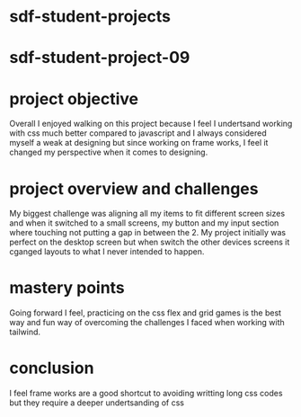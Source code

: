 # sdf-student-projects
# sdf-student-project-09

# project objective
Overall I enjoyed walking on this project because I feel I undertsand working with css much better compared to javascript and I always considered myself a weak at designing but since working on frame works, I feel it changed my perspective when it comes to designing.

# project overview and challenges
My biggest challenge was aligning all my items to fit different screen sizes and when it switched to a small screens, my button and my input section where touching not putting a gap in between the 2.
My project initially was perfect on the desktop screen but when switch the other devices screens it cganged layouts to what I never intended to happen.

# mastery points
Going forward I feel, practicing on the css flex and grid games is the best way and fun way of overcoming the challenges I faced when working with tailwind.

# conclusion
I feel frame works are a good shortcut to avoiding writting long css codes but they require a deeper undertsanding of css
